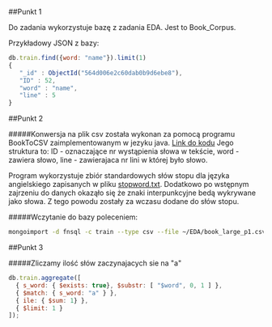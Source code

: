##Punkt 1

Do zadania wykorzystuje bazę z zadania EDA. Jest to Book_Corpus.

Przykładowy JSON z bazy:

```js
db.train.find({word: "name"}).limit(1)
{ 
   "_id" : ObjectId("564d006e2c60dab0b9d6ebe8"),
   "ID" : 52,
   "word" : "name",
   "line" : 5
}
```

##Punkt 2

#####Konwersja na plik csv została wykonan za pomocą programu BookToCSV zaimplementowanym w jezyku java. [Link do kodu](https://github.com/rjasinski/nosql/blob/master/EDA/BookToCSV.java)
Jego struktura to: ID - oznaczające nr wystąpienia słowa w tekście, word - zawiera słowo, line - zawierajaca nr lini w której było słowo.

Program wykorzystuje zbiór standardowych słów stopu dla języka angielskiego zapisanych w pliku [stopword.txt](https://github.com/rjasinski/nosql/blob/master/EDA/stopword.txt). Dodatkowo po wstępnym zajrzeniu do danych okaząło się że znaki interpunkcyjne bedą wykrywane jako słowa. Z tego powodu zostały za wczasu dodane do słów stopu.

#####Wczytanie do bazy poleceniem:

```sh
mongoimport -d fnsql -c train --type csv --file ~/EDA/book_large_p1.csv --headerline
```

##Punkt 3

#####Zliczamy ilość słów zaczynajacych sie na "a"

```js 
db.train.aggregate([
  { s_word: { $exists: true}, $substr: [ "$word", 0, 1 ] },
  { $match: { s_word: "a" } },
  { ile: { $sum: 1} },
  { $limit: 1 }
]);
```
